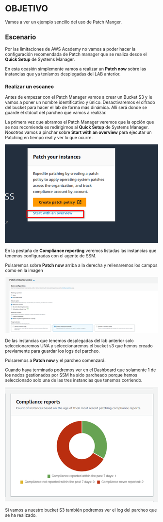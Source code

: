 # OBJETIVO 

Vamos a ver un ejemplo sencillo del uso de Patch Manger.

## Escenario

Por las limitaciones de AWS Academy no vamos a poder hacer la configuración recomendada de Patch manager que se realiza desde el **Quick Setup** de Systems Manager. 

En esta ocasión simplemente vamos a realizar un **Patch now** sobre las instancias que ya teníamos desplegadas del LAB anterior.

### Realizar un escaneo

Antes de empezar con el Patch Manager vamos a crear un Bucket S3 y le vamos a poner un nombre identificativo y único. Desactivaremos el cifrado del bucket para hacer el lab de forma más dinámica. Allí será donde se guarde el stdout del parcheo que vamos a realizar. 

La primera vez que abramos el Patch Manager veremos que la opción que se nos recomienda es redirigirnos al **Quick Setup** de Systems Manager. Nosotros vamos a pinchar sobre **Start with an overview**  para ejecutar un Patching en tiempo real y ver lo que ocurre.

![](images/20.png)

En la pestaña de **Compliance reporting** veremos listadas las instancias que tenemos configuradas con el agente de SSM.

Pulsaremos sobre **Patch now** arriba a la derecha y rellenaremos los campos como en la imagen

![](images/21.png)

De las instancias que tenemos desplegadas del lab anterior solo seleccionaremos UNA y seleccionaremos el bucket s3 que hemos creado previamente para guardar los logs del parcheo.

Pulsaremos a **Patch now** y el parcheo comenzará.

Cuando haya terminado podremos ver en el Dashboard que solamente 1 de los nodos gestionados por SSM ha sido parcheado porque hemos seleccionado solo una de las tres instancias que tenemos corriendo.

![](images/22.png)

Si vamos a nuestro bucket S3 también podremos ver el log del parcheo que se ha realizado.